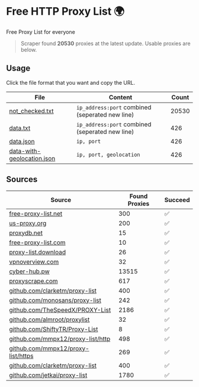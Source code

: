 
# Free HTTP Proxy List 🌍

Free Proxy List for everyone

> Scraper found **20530** proxies at the latest update. Usable proxies are below.

## Usage

Click the file format that you want and copy the URL.


|File|Content|Count|
|----|-------|-----|
|[not_checked.txt](https://raw.githubusercontent.com/yemixzy/proxy-list/main/proxy-list/not_checked.txt)|`ip_address:port` combined (seperated new line)|20530|
|[data.txt](https://raw.githubusercontent.com/yemixzy/proxy-list/main/proxy-list/data.txt)|`ip_address:port` combined (seperated new line)|426|
|[data.json](https://raw.githubusercontent.com/yemixzy/proxy-list/main/proxy-list/data.json)|`ip, port`|426|
|[data-with-geolocation.json](https://raw.githubusercontent.com/yemixzy/proxy-list/main/proxy-list/data-with-geolocation.json)|`ip, port, geolocation`|426|

## Sources

|Source|Found Proxies|Succeed|
|------|-------------|-------|
|[free-proxy-list.net](https://free-proxy-list.net)|300|✅|
|[us-proxy.org](https://www.us-proxy.org)|200|✅|
|[proxydb.net](http://proxydb.net)|15|✅|
|[free-proxy-list.com](https://free-proxy-list.com/?page=&port=&type%5B%5D=http&type%5B%5D=https&up_time=0&search=Search)|10|✅|
|[proxy-list.download](https://www.proxy-list.download/HTTP)|26|✅|
|[vpnoverview.com](https://vpnoverview.com/privacy/anonymous-browsing/free-proxy-servers)|32|✅|
|[cyber-hub.pw](https://cyber-hub.pw/statics/proxy.txt)|13515|✅|
|[proxyscrape.com](https://api.proxyscrape.com/v2/?request=displayproxies&protocol=http&timeout=10000&country=all&ssl=all&anonymity=all)|617|✅|
|[github.com/clarketm/proxy-list](https://raw.githubusercontent.com/clarketm/proxy-list/master/proxy-list-raw.txt)|400|✅|
|[github.com/monosans/proxy-list](https://raw.githubusercontent.com/monosans/proxy-list/main/proxies/http.txt)|242|✅|
|[github.com/TheSpeedX/PROXY-List](https://raw.githubusercontent.com/TheSpeedX/PROXY-List/master/http.txt)|2186|✅|
|[github.com/almroot/proxylist](https://raw.githubusercontent.com/almroot/proxylist/master/list.txt)|32|✅|
|[github.com/ShiftyTR/Proxy-List](https://raw.githubusercontent.com/ShiftyTR/Proxy-List/master/http.txt)|8|✅|
|[github.com/mmpx12/proxy-list/http](https://raw.githubusercontent.com/mmpx12/proxy-list/master/http.txt)|498|✅|
|[github.com/mmpx12/proxy-list/https](https://raw.githubusercontent.com/mmpx12/proxy-list/master/https.txt)|269|✅|
|[github.com/clarketm/proxy-list](https://raw.githubusercontent.com/clarketm/proxy-list/master/proxy-list-raw.txt)|400|✅|
|[github.com/jetkai/proxy-list](https://raw.githubusercontent.com/jetkai/proxy-list/main/online-proxies/txt/proxies.txt)|1780|✅|


